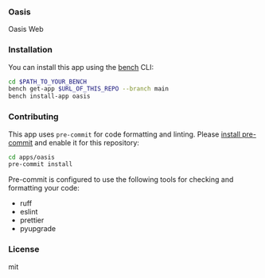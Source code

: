 ### Oasis

Oasis Web

### Installation

You can install this app using the [bench](https://github.com/frappe/bench) CLI:

```bash
cd $PATH_TO_YOUR_BENCH
bench get-app $URL_OF_THIS_REPO --branch main
bench install-app oasis
```

### Contributing

This app uses `pre-commit` for code formatting and linting. Please [install pre-commit](https://pre-commit.com/#installation) and enable it for this repository:

```bash
cd apps/oasis
pre-commit install
```

Pre-commit is configured to use the following tools for checking and formatting your code:

- ruff
- eslint
- prettier
- pyupgrade

### License

mit
